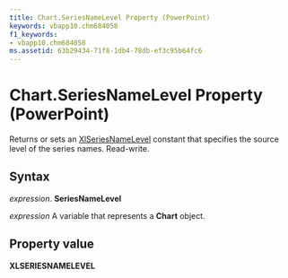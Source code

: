 ```yaml
---
title: Chart.SeriesNameLevel Property (PowerPoint)
keywords: vbapp10.chm684058
f1_keywords:
- vbapp10.chm684058
ms.assetid: 63b29434-71f8-1db4-78db-ef3c95b64fc6
---
```



# Chart.SeriesNameLevel Property (PowerPoint)

Returns or sets an [XlSeriesNameLevel](http://msdn.microsoft.com/library/xlseriesnamelevel-enumeration-word%28Office.15%29.aspx) constant that specifies the source level of the series names. Read-write.


## Syntax

 _expression_. **SeriesNameLevel**

 _expression_ A variable that represents a **Chart** object.


## Property value

 **XLSERIESNAMELEVEL**


